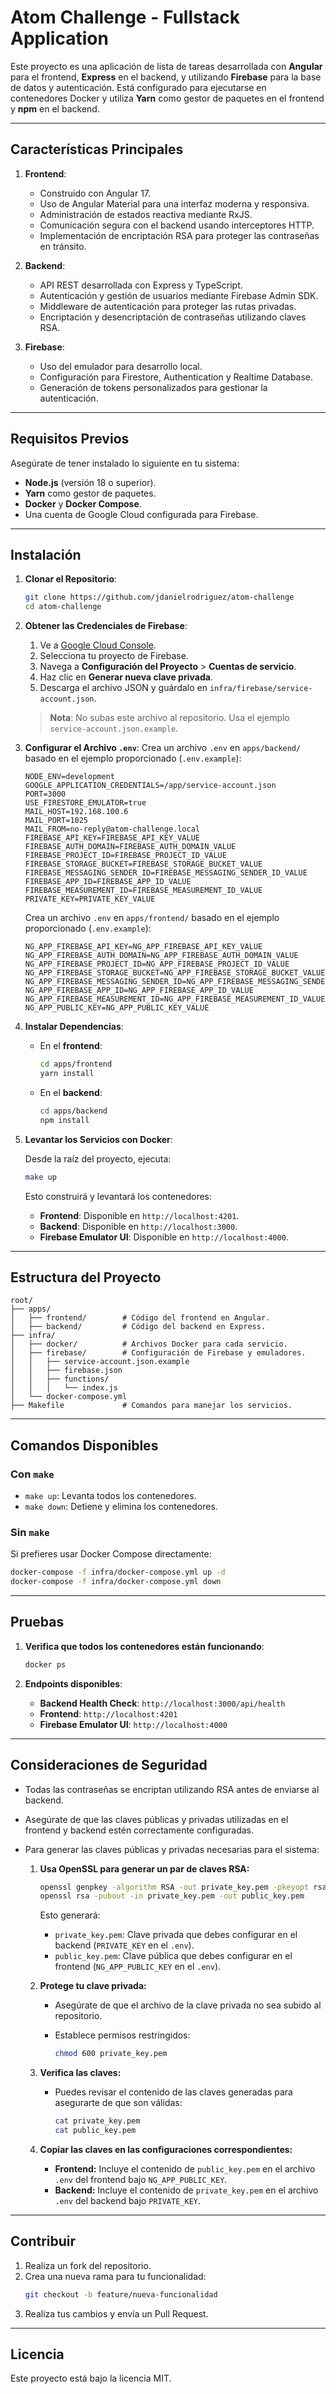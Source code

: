# **Atom Challenge - Fullstack Application**

Este proyecto es una aplicación de lista de tareas desarrollada con **Angular** para el frontend, **Express** en el backend, y utilizando **Firebase** para la base de datos y autenticación. Está configurado para ejecutarse en contenedores Docker y utiliza **Yarn** como gestor de paquetes en el frontend y **npm** en el backend.

---

## **Características Principales**

1. **Frontend**:
   - Construido con Angular 17.
   - Uso de Angular Material para una interfaz moderna y responsiva.
   - Administración de estados reactiva mediante RxJS.
   - Comunicación segura con el backend usando interceptores HTTP.
   - Implementación de encriptación RSA para proteger las contraseñas en tránsito.

2. **Backend**:
   - API REST desarrollada con Express y TypeScript.
   - Autenticación y gestión de usuarios mediante Firebase Admin SDK.
   - Middleware de autenticación para proteger las rutas privadas.
   - Encriptación y desencriptación de contraseñas utilizando claves RSA.

3. **Firebase**:
   - Uso del emulador para desarrollo local.
   - Configuración para Firestore, Authentication y Realtime Database.
   - Generación de tokens personalizados para gestionar la autenticación.

---

## **Requisitos Previos**

Asegúrate de tener instalado lo siguiente en tu sistema:

- **Node.js** (versión 18 o superior).
- **Yarn** como gestor de paquetes.
- **Docker** y **Docker Compose**.
- Una cuenta de Google Cloud configurada para Firebase.

---

## **Instalación**

1. **Clonar el Repositorio**:
   ```bash
   git clone https://github.com/jdanielrodriguez/atom-challenge
   cd atom-challenge
   ```

2. **Obtener las Credenciales de Firebase**:

   1. Ve a [Google Cloud Console](https://console.cloud.google.com/).
   2. Selecciona tu proyecto de Firebase.
   3. Navega a **Configuración del Proyecto** > **Cuentas de servicio**.
   4. Haz clic en **Generar nueva clave privada**.
   5. Descarga el archivo JSON y guárdalo en `infra/firebase/service-account.json`.

   > **Nota**: No subas este archivo al repositorio. Usa el ejemplo `service-account.json.example`.

3. **Configurar el Archivo `.env`**:
   Crea un archivo `.env` en `apps/backend/` basado en el ejemplo proporcionado (`.env.example`):

   ```env
   NODE_ENV=development
   GOOGLE_APPLICATION_CREDENTIALS=/app/service-account.json
   PORT=3000
   USE_FIRESTORE_EMULATOR=true
   MAIL_HOST=192.168.100.6
   MAIL_PORT=1025
   MAIL_FROM=no-reply@atom-challenge.local
   FIREBASE_API_KEY=FIREBASE_API_KEY_VALUE
   FIREBASE_AUTH_DOMAIN=FIREBASE_AUTH_DOMAIN_VALUE
   FIREBASE_PROJECT_ID=FIREBASE_PROJECT_ID_VALUE
   FIREBASE_STORAGE_BUCKET=FIREBASE_STORAGE_BUCKET_VALUE
   FIREBASE_MESSAGING_SENDER_ID=FIREBASE_MESSAGING_SENDER_ID_VALUE
   FIREBASE_APP_ID=FIREBASE_APP_ID_VALUE
   FIREBASE_MEASUREMENT_ID=FIREBASE_MEASUREMENT_ID_VALUE
   PRIVATE_KEY=PRIVATE_KEY_VALUE
   ```

   Crea un archivo `.env` en `apps/frontend/` basado en el ejemplo proporcionado (`.env.example`):

   ```env
   NG_APP_FIREBASE_API_KEY=NG_APP_FIREBASE_API_KEY_VALUE
   NG_APP_FIREBASE_AUTH_DOMAIN=NG_APP_FIREBASE_AUTH_DOMAIN_VALUE
   NG_APP_FIREBASE_PROJECT_ID=NG_APP_FIREBASE_PROJECT_ID_VALUE
   NG_APP_FIREBASE_STORAGE_BUCKET=NG_APP_FIREBASE_STORAGE_BUCKET_VALUE
   NG_APP_FIREBASE_MESSAGING_SENDER_ID=NG_APP_FIREBASE_MESSAGING_SENDER_ID_VALUE
   NG_APP_FIREBASE_APP_ID=NG_APP_FIREBASE_APP_ID_VALUE
   NG_APP_FIREBASE_MEASUREMENT_ID=NG_APP_FIREBASE_MEASUREMENT_ID_VALUE
   NG_APP_PUBLIC_KEY=NG_APP_PUBLIC_KEY_VALUE
   ```

4. **Instalar Dependencias**:

   - En el **frontend**:
     ```bash
     cd apps/frontend
     yarn install
     ```

   - En el **backend**:
     ```bash
     cd apps/backend
     npm install
     ```

5. **Levantar los Servicios con Docker**:

   Desde la raíz del proyecto, ejecuta:
   ```bash
   make up
   ```

   Esto construirá y levantará los contenedores:
   - **Frontend**: Disponible en `http://localhost:4201`.
   - **Backend**: Disponible en `http://localhost:3000`.
   - **Firebase Emulator UI**: Disponible en `http://localhost:4000`.

---

## **Estructura del Proyecto**

```
root/
├── apps/
│   ├── frontend/        # Código del frontend en Angular.
│   ├── backend/         # Código del backend en Express.
├── infra/
│   ├── docker/          # Archivos Docker para cada servicio.
│   ├── firebase/        # Configuración de Firebase y emuladores.
│   │   ├── service-account.json.example
│   │   ├── firebase.json
│   │   ├── functions/
│   │   │   └── index.js
│   └── docker-compose.yml
├── Makefile             # Comandos para manejar los servicios.
```

---

## **Comandos Disponibles**

### **Con `make`**
- `make up`: Levanta todos los contenedores.
- `make down`: Detiene y elimina los contenedores.

### **Sin `make`**
Si prefieres usar Docker Compose directamente:

```bash
docker-compose -f infra/docker-compose.yml up -d
docker-compose -f infra/docker-compose.yml down
```

---

## **Pruebas**

1. **Verifica que todos los contenedores están funcionando**:
   ```bash
   docker ps
   ```

2. **Endpoints disponibles**:
   - **Backend Health Check**: `http://localhost:3000/api/health`
   - **Frontend**: `http://localhost:4201`
   - **Firebase Emulator UI**: `http://localhost:4000`

---

## **Consideraciones de Seguridad**

- Todas las contraseñas se encriptan utilizando RSA antes de enviarse al backend.
- Asegúrate de que las claves públicas y privadas utilizadas en el frontend y backend estén correctamente configuradas.
- Para generar las claves públicas y privadas necesarias para el sistema:

  1. **Usa OpenSSL para generar un par de claves RSA:**

     ```bash
     openssl genpkey -algorithm RSA -out private_key.pem -pkeyopt rsa_keygen_bits:2048
     openssl rsa -pubout -in private_key.pem -out public_key.pem
     ```

     Esto generará:
     - `private_key.pem`: Clave privada que debes configurar en el backend (`PRIVATE_KEY` en el `.env`).
     - `public_key.pem`: Clave pública que debes configurar en el frontend (`NG_APP_PUBLIC_KEY` en el `.env`).

  2. **Protege tu clave privada:**
     - Asegúrate de que el archivo de la clave privada no sea subido al repositorio.
     - Establece permisos restringidos:

       ```bash
       chmod 600 private_key.pem
       ```

  3. **Verifica las claves:**
     - Puedes revisar el contenido de las claves generadas para asegurarte de que son válidas:

       ```bash
       cat private_key.pem
       cat public_key.pem
       ```

  4. **Copiar las claves en las configuraciones correspondientes:**
     - **Frontend:** Incluye el contenido de `public_key.pem` en el archivo `.env` del frontend bajo `NG_APP_PUBLIC_KEY`.
     - **Backend:** Incluye el contenido de `private_key.pem` en el archivo `.env` del backend bajo `PRIVATE_KEY`.

---

## **Contribuir**

1. Realiza un fork del repositorio.
2. Crea una nueva rama para tu funcionalidad:
   ```bash
   git checkout -b feature/nueva-funcionalidad
   ```
3. Realiza tus cambios y envía un Pull Request.

---

## **Licencia**

Este proyecto está bajo la licencia MIT.
